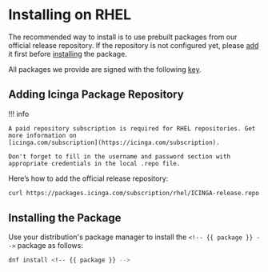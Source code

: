 # Installing <!-- {{ product }} --> on RHEL

The recommended way to install <!-- {{ product }} --> is to use prebuilt packages from our official release repository.
If the repository is not configured yet,
please [add](#adding-icinga-package-repository) it first
before [installing](#installing-the-package) the package.

All packages we provide are signed with the following [key](https://packages.icinga.com/icinga.key).

## Adding Icinga Package Repository

!!! info

    A paid repository subscription is required for RHEL repositories. Get more information on
    [icinga.com/subscription](https://icinga.com/subscription).

    Don't forget to fill in the username and password section with appropriate credentials in the local .repo file.

Here’s how to add the official release repository:

```bash
curl https://packages.icinga.com/subscription/rhel/ICINGA-release.repo -o /etc/yum.repos.d/ICINGA-release.repo
```

## Installing the Package

Use your distribution's package manager to install the `<!-- {{ package }} -->` package as follows:

```bash
dnf install <!-- {{ package }} -->
```

<!-- {% set rhel = True %} -->
<!-- {% include "02-Installation.md" %} -->
